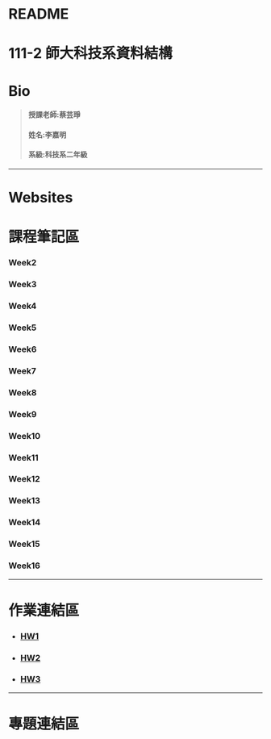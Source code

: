 # README
111-2 師大科技系資料結構
==
# Bio
>#### 授課老師:蔡芸琤    
>#### 姓名:李嘉明    
>#### 系級:科技系二年級     
---
# Websites

# 課程筆記區
### Week2 
### Week3
### Week4
### Week5
### Week6
### Week7
### Week8
### Week9
### Week10
### Week11
### Week12
### Week13
### Week14
### Week15
### Week16
---
# 作業連結區
* ### [HW1](https://youtu.be/MCXOM_wMjQM)
* ### [HW2](https://youtu.be/aIW7mHnHkTc)
* ### [HW3](https://youtu.be/8ZEgqlHIrEY)
---
# 專題連結區
